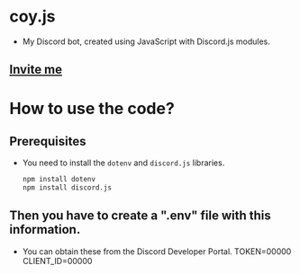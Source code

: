 # coy.js

- My Discord bot, created using JavaScript with Discord.js modules.

## [Invite me](https://discord.com/api/oauth2/authorize?client_id=1189629794489471006&permissions=8&scope=bot)

# How to use the code?

## Prerequisites
- You need to install the `dotenv` and `discord.js` libraries.

  ```bash
  npm install dotenv
  npm install discord.js


## Then you have to create a ".env" file with this information.

- You can obtain these from the Discord Developer Portal.
TOKEN=00000
CLIENT_ID=00000

